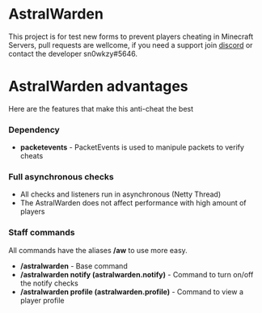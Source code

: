 # AstralWarden

This project is for test new forms to prevent players cheating in Minecraft Servers, pull requests are wellcome, if you
need a support join [discord](https://discord.gg/XV47PSmZ) or
contact the developer sn0wkzy#5646.

# AstralWarden advantages

Here are the features that make this anti-cheat the best

### Dependency
* **packetevents** - PacketEvents is used to manipule packets to verify cheats

### Full asynchronous checks

* All checks and listeners run in asynchronous (Netty Thread)
* The AstralWarden does not affect performance with high amount of players

### Staff commands

All commands have the aliases **/aw** to use more easy.

* **/astralwarden** - Base command
* **/astralwarden notify (astralwarden.notify)** - Command to turn on/off the notify checks
* **/astralwarden profile (astralwarden.profile)** - Command to view a player profile
